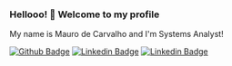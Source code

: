 ### Hellooo! 👋 Welcome to my profile

My name is Mauro de Carvalho and I'm Systems Analyst!

[![Github Badge](https://img.shields.io/badge/-Github-000?style=flat-square&logo=Github&logoColor=white&link=https://github.com/mdcg)](https://github.com/mdcg)
[![Linkedin Badge](https://img.shields.io/badge/-LinkedIn-blue?style=flat-square&logo=Linkedin&logoColor=white&link=https://www.linkedin.com/in/maurodcg/)](https://www.linkedin.com/in/maurodcg/)
[![Linkedin Badge](https://img.shields.io/badge/-Medium-blue?style=flat-square&logo=Medium&logoColor=white&link=https://www.linkedin.com/in/maurodcg/)](https://www.linkedin.com/in/maurodcg/)


<!--
**mdcg/mdcg** is a ✨ _special_ ✨ repository because its `README.md` (this file) appears on your GitHub profile.

Here are some ideas to get you started:

- 🔭 I’m currently working on ...
- 🌱 I’m currently learning ...
- 👯 I’m looking to collaborate on ...
- 🤔 I’m looking for help with ...
- 💬 Ask me about ...
- 📫 How to reach me: ...
- 😄 Pronouns: ...
- ⚡ Fun fact: ...
-->
